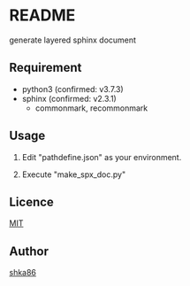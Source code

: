 README
====

generate layered sphinx document

<!-- ## Description -->

## Requirement
- python3 (confirmed: v3.7.3)
- sphinx (confirmed: v2.3.1)
    - commonmark, recommonmark 

## Usage
1. Edit "pathdefine.json" as your environment.

1. Execute "make_spx_doc.py"

## Licence

[MIT](https://github.com/shka86/foo/blob/master/LICENCE)

## Author

[shka86](https://github.com/shka86)
